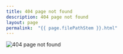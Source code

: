 ```yaml
---
title: 404 page not found
description: 404 page not found
layout: page
permalink:  "{{ page.filePathStem }}.html"
---
```


![404 page not found](../img/404error.jpg#center)